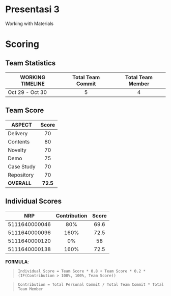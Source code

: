  # Presentasi 3
 Working with Materials

# Scoring

## Team Statistics
| WORKING TIMELINE | Total Team Commit | Total Team Member |
| ---------------- | :---------------: | :---------------: |
| Oct 29 - Oct 30  | 5                 | 4                 |

## Team Score
| ASPECT                | Score     |
| --------------------- | :-------: |
| Delivery              | 70        |
| Contents              | 80        |
| Novelty               | 70        |
| Demo                  | 75        |
| Case Study            | 70        |
| Repository            | 70        |
| **OVERALL**           | **72.5**  |

## Individual Scores
| NRP           | Contribution | Score |
| ------------- | :----------: | :---: |
| 5111640000046 | 80%          | 69.6  |
| 5111640000096 | 160%         | 72.5  |
| 5111640000120 | 0%           | 58    |
| 5111640000138 | 160%         | 72.5  |

**FORMULA**: 
> `Individual Score = Team Score * 0.8 + Team Score * 0.2 * (IF(Contribution > 100%, 100%, Team Score))`

> `Contribution = Total Personal Commit / Total Team Commit * Total Team Member`